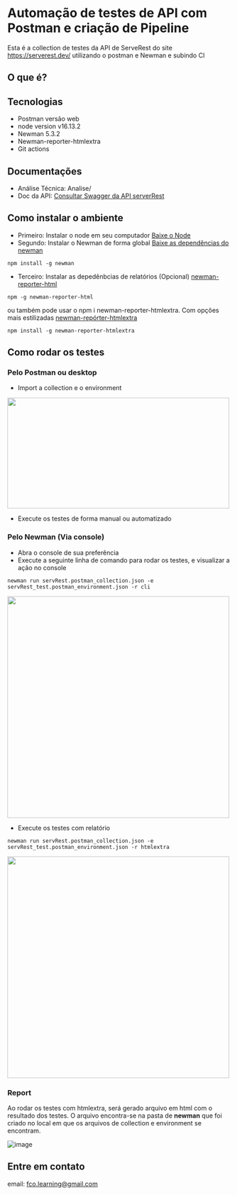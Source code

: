 # Automação de testes de API com Postman e criação de Pipeline
Esta é a collection de testes da API de ServeRest do site https://serverest.dev/ utilizando o postman e Newman e subindo CI

## O que é?

## Tecnologias
- Postman versão web
- node version v16.13.2
- Newman 5.3.2
- Newman-reporter-htmlextra
- Git actions

## Documentações
- Análise Técnica: Analise/
- Doc da API: [Consultar Swagger da API serverRest](https://serverest.dev/)


## Como instalar o ambiente
- Primeiro: Instalar o node em seu computador [Baixe o Node](https://nodejs.org/en/download/current)
- Segundo: Instalar o Newman de forma global [Baixe as dependências do newman](https://www.npmjs.com/package/newman)

```
npm install -g newman
```

- Terceiro: Instalar as depedênbcias de relatórios (Opcional) [newman-reporter-html](https://www.npmjs.com/package/newman-reporter-html)
```
npm -g newman-reporter-html
```
ou também pode usar o npm i newman-reporter-htmlextra. Com opções mais estilizadas [newman-repórter-htmlextra](https://www.npmjs.com/package/newman-reporter-htmlextra)
```
npm install -g newman-reporter-htmlextra
```
## Como rodar os testes
### Pelo Postman ou desktop
- Import a collection e o environment
<img src="https://github.com/wellington197/apiServeRest_tests_Newman/assets/98292924/c9b322e6-b426-4a77-8b07-ae1bb9efe062" width="500" height="250">

- Execute os testes de forma manual ou automatizado

### Pelo Newman (Via console)
- Abra o console de sua preferência
- Execute a seguinte linha de comando para rodar os testes, e visualizar a ação no console
```
newman run servRest.postman_collection.json -e servRest_test.postman_environment.json -r cli
```
<img src="https://github.com/wellington197/apiServeRest_tests_Newman/assets/98292924/98df5b66-1c47-49f3-9b33-60c1e682e15d" width="500" height="500">

- Execute os testes com relatório
```
newman run servRest.postman_collection.json -e servRest_test.postman_environment.json -r htmlextra
```
<img src="https://github.com/wellington197/apiServeRest_tests_Newman/assets/98292924/5184af62-7a3b-445d-9c24-954732283af5" width="500" height="500">


### Report

Ao rodar os testes com htmlextra, será gerado arquivo em html com o resultado dos testes. O arquivo encontra-se na pasta de **newman** que foi criado no local em que os arquivos de collection e environment se encontram.

![image](https://github.com/wellington197/apiServeRest_tests_Newman/assets/98292924/4a0c793f-45c9-4f76-bd8b-eab53f126366)



## Entre em contato

email: fco.learning@gmail.com
